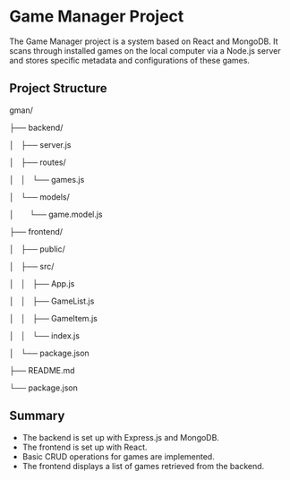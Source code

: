 # Game Manager Project

The Game Manager project is a system based on React and MongoDB. It scans through installed games on the local computer via a Node.js server and stores specific metadata and configurations of these games.

## Project Structure

gman/

├── backend/

│   ├── server.js

│   ├── routes/

│   │   └── games.js

│   └── models/

│       └── game.model.js

├── frontend/

│   ├── public/

│   ├── src/

│   │   ├── App.js

│   │   ├── GameList.js

│   │   ├── GameItem.js

│   │   └── index.js

│   └── package.json

├── README.md

└── package.json

## Summary

- The backend is set up with Express.js and MongoDB.
- The frontend is set up with React.
- Basic CRUD operations for games are implemented.
- The frontend displays a list of games retrieved from the backend.